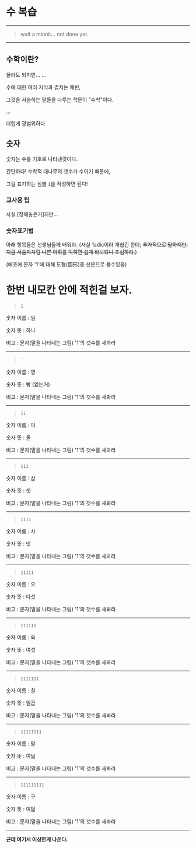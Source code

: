 # 수 복습

---

> wait a minnit... not done yet.

---

## 수학이란?

몰라도 되지만...
...

수에 대한 여러 지식과 겹치는 패턴,

그것을 서술하는 말들을 다루는 학문이 "수학"이다.

...

더럽게 광범위하다.

## 숫자

숫자는 수를 기호로 나타낸것이다.

간단하다! 수학적 대나무의 갯수가 수이기 때문에,

그걸 표기하는 심볼 `1`을 작성하면 된다!

### 교사용 팁

사실 [정해놓은거]지만...

### 숫자표기법

아래 항목들은 선생님들께 배워라. (사실 1adic이라 개쉽긴 한데; ~~추가적으로 말하지만, 지금 서술자처럼 나쁜 어휘를 익히면 쉽게 바보되니 조심하라.~~)

(에초에 문자 '1'에 대해 도형(圖形)중 선분으로 볼수있음)

# 한번 내모칸 안에 적힌걸 보자.

> `1`

숫자 이름 : 일

숫자 뜻 : 하나

비고 : 문자(말을 나타내는 그림) '1'의 갯수를 새봐라

---

> ``

숫자 이름 : 영

숫자 뜻 : 빵 (없는거)

비고 : 문자(말을 나타내는 그림) '1'의 갯수를 새봐라

---

> `11`

숫자 이름 : 이

숫자 뜻 : 둘

비고 : 문자(말을 나타내는 그림) '1'의 갯수를 새봐라

---

> `111`

슷자 이름 : 삼

숫자 뜻 : 셋

비고 : 문자(말을 나타내는 그림) '1'의 갯수를 새봐라

---

> `1111`

숫자 이름 : 사

숫자 뜻 : 넷

비고 : 문자(말을 나타내는 그림) '1'의 갯수를 새봐라

---

> `11111`

숫자 이름 : 오

숫자 뜻 : 다섯

비고 : 문자(말을 나타내는 그림) '1'의 갯수를 새봐라

---

> `111111`

숫자 이름 : 육

숫자 뜻 : 여섯

비고 : 문자(말을 나타내는 그림) '1'의 갯수를 새봐라

---

> `1111111`

숫자 이름 : 칠

숫자 뜻 : 일곱

비고 : 문자(말을 나타내는 그림) '1'의 갯수를 새봐라

---

> `11111111`

숫자 이름 : 팔

숫자 뜻 : 여덟

비고 : 문자(말을 나타내는 그림) '1'의 갯수를 새봐라

---


> `111111111`

숫자 이름 : 구

숫자 뜻 : 여덟

비고 : 문자(말을 나타내는 그림) '1'의 갯수를 새봐라

---

**근데 여기서 이상한게 나온다.**
